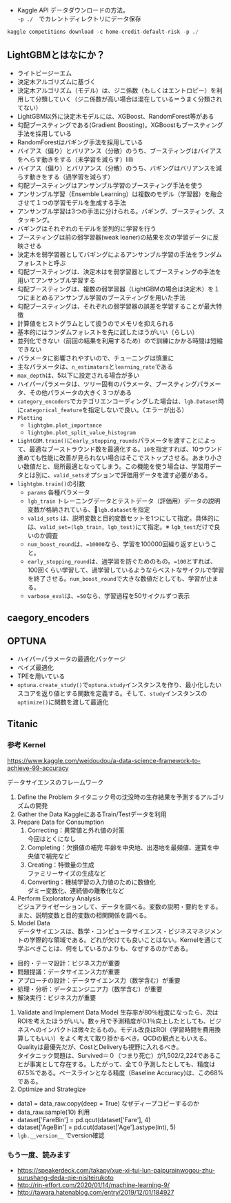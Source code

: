 
- Kaggle API データダウンロードの方法。  
`-p ./`　でカレントディレクトリにデータ保存
```python
kaggle competitions download -c home-credit-default-risk -p ./
```
## LightGBMとはなにか？
- ライトビージーエム
- 決定木アルゴリズムに基づく
- 決定木アルゴリズム（モデル）は、ジニ係数（もしくはエントロピー）を利用して分類していく（ジニ係数が高い場合は混在している＝うまく分類されてない）
- LightGBM以外に決定木モデルには、XGBoost、RandomForest等がある
- 勾配ブースティングである(Gradient Boosting)。XGBoostもブースティング手法を採用している
- RandomForestはバギング手法を採用している
- バイアス（偏り）とバリアンス（分散）のうち、ブースティングはバイアスをへらす動きをする（未学習を減らす）lilli
- バイアス（偏り）とバリアンス（分散）のうち、バギングはバリアンスを減らす動きをする（過学習を減らす）
- 勾配ブースティングはアンサンブル学習のブースティング手法を使う
- アンサンブル学習（Ensemble Learning）は複数のモデル（学習器）を融合させて１つの学習モデルを生成する手法
- アンサンブル学習は3つの手法に分けられる。バギング、ブースティング、スタッキング。
- バギングはそれぞれのモデルを並列的に学習を行う
- ブースティングは前の弱学習器(weak leaner)の結果を次の学習データに反映させる
- 決定木を弱学習器としてバギングによるアンサンブル学習の手法をランダムフォレストと呼ぶ
- 勾配ブースティングは、決定木はを弱学習器としてブースティングの手法を用いてアンサンブル学習する
- 勾配ブースティングは、複数の弱学習器（LightGBMの場合は決定木）を１つにまとめるアンサンブル学習のブースティングを用いた手法
- 勾配ブースティングは、それぞれの弱学習器の誤差を学習することが最大特徴
- 計算値をヒストグラムとして扱うのでメモリを抑えられる
- 基本的にはランダムフォレストを先に試したほうがいい（らしい）
- 並列化できない（前回の結果を利用するため）ので訓練にかかる時間は短縮できない
- パラメータに影響されやすいので、チューニングは慎重に
- 主なパラメータは、`n_estimators`と`learning_rate`である
- `max_depth`は、5以下に設定される場合が多い
- ハイパーパラメータは、ツリー固有のパラメータ、ブースティングパラメータ、その他パラメータの大きく３つがある
- `category_encoders`でカテゴリエンコーディングした場合は、`lgb.Dataset`時に`categorical_feature`を指定しないで良い。（エラーが出る）
- `Plotting`
    - `lightgbm.plot_importance`
    - `lightgbm.plot_split_value_histogram`
- `LightGBM.train()`に`early_stopping_rounds`パラメータを渡すことによって、最適なブーストラウンド数を最適化する。`10`を指定すれば、10ラウンド進めても性能に改善が見られない場合はそこでストップさせる。あまり小さい数値だと、局所最適となってしまう。この機能を使う場合は、学習用データとは別に、`valid_sets`オプションで評価用データを渡す必要がある。
- `lightgbm.train()`の引数
    - `params` 各種パラメータ
    - `lgb_train` トレーニングデータとテストデータ（評価用）データの説明変数が格納されている、`lgb.dataset`を指定
    - `valid_sets` は、説明変数と目的変数セットを1つにして指定。具体的には、`valid_set=(lgb_train, lgb_test)`にて指定。※ `lgb_test`だけで良いのか調査
    - `num_boost_round`は、`=10000`なら、学習を100000回繰り返すということ。
    - `early_stopping_round`は、過学習を防ぐためのもの。`=100`とすれば、100回くらい学習して、過学習しているようならベストなサイクルで学習を終了させる。`num_boost_round`で大きな数値だとしても、学習が止まる。
    - `varbose_eval`は、`=50`なら、学習過程を50サイクルずつ表示
## caegory_encoders


## OPTUNA
- ハイパーパラメータの最適化パッケージ
- ベイズ最適化
- TPEを用いている
- `optuna.create_study()`で`optuna.study`インスタンスを作り、最小化したいスコアを返り値とする関数を定義する。そして、`study`インスタンスの`optimize()`に関数を渡して最適化

## Titanic

### 参考 Kernel
https://www.kaggle.com/weidoudou/a-data-science-framework-to-achieve-99-accuracy  

データサイエンスのフレームワーク
1. Define the Problem
タイタニック号の沈没時の生存結果を予測するアルゴリズムの開発
1. Gather the Data
KaggleにあるTrain/Testデータを利用
1. Prepare Data for Consumption
    1. Correcting：異常値と外れ値の対策  
    今回はとくになし
    1. Completing：欠損値の補完
    年齢を中央地、出港地を最頻値、運賃を中央値で補完など
    1. Creating：特徴量の生成  
    ファミリーサイズの生成など
    1. Converting：機械学習の入力値のために数値化  
    ダミー変数化、連続値の離散化など
1. Perform Exploratory Analysis  
ビジュアライゼーションして、データを調べる。変数の説明・要約をする。また、説明変数と目的変数の相関関係を調べる。
1. Model Data  
データサイエンスは、数学・コンピュータサイエンス・ビジネスマネジメントの学際的な領域である。どれが欠けても良いことはない。Kernelを通じて学ぶべきことは、何をしているかよりも、なぜするのかである。  
- 目的・テーマ設計：ビジネス力が重要
- 問題提議：データサイエンス力が重要
- アプローチの設計：データサイエンス力（数学含む）が重要
- 処理・分析：データエンジニア力（数学含む）が重要
- 解決実行：ビジネス力が重要
1. Validate and Implement Data Model
生存率が80％程度になったら、次はROIを考えたほうがいい。数ヶ月で予測精度が0.1％向上したとしても、ビジネスへのインパクトは微々たるもの。モデル改良はROI（学習時間を費用換算してもいい）をよく考えて取り掛かるべき。QCDの観点ともいえる。Qualityは最優先だが、CostとDeliveryも視野に入れるべき。  
タイタニック問題は、Survived＝０（つまり死亡）が1,502/2,224であることが事実として存在する。したがって、全て０予測したとしても、精度は67.5%である。ベースラインとなる精度（Baseline Accuracy)は、この68%である。
1. Optimize and Strategize

- data1 = data_raw.copy(deep = True) なぜディープコピーするのか
- data_raw.sample(10) 利用
- dataset['FareBin'] = pd.qcut(dataset['Fare'], 4)
- dataset['AgeBin'] = pd.cut(dataset['Age'].astype(int), 5)
- `lgb.__version__` でversion確認

### もう一度、読みます

- https://speakerdeck.com/takapy/xue-xi-tui-lun-paipurainwogou-zhu-surushang-deda-qie-nisiteirukoto
- http://rin-effort.com/2020/01/14/machine-learning-9/
- http://tawara.hatenablog.com/entry/2019/12/01/184927